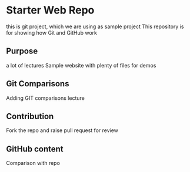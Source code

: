 # Starter Web Repo
this is git project, which we are using as sample project 
This repository is for showing how Git and GitHub work

## Purpose
a lot of lectures 
Sample website with plenty of files for demos

## Git Comparisons
Adding GIT comparisons lecture

## Contribution
Fork the repo and raise pull request for review

## GitHub content
Comparison with  repo
